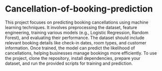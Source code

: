 # Cancellation-of-booking-prediction

This project focuses on predicting booking cancellations using machine learning techniques. It involves preprocessing the dataset, feature engineering, training various models (e.g., Logistic Regression, Random Forest), and evaluating their performance. The dataset should include relevant booking details like check-in dates, room types, and customer information. Once trained, the model can predict the likelihood of cancellations, helping businesses manage bookings more efficiently. To use the project, clone the repository, install dependencies, prepare your dataset, and run the provided scripts for training and prediction.
